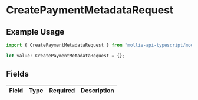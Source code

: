 # CreatePaymentMetadataRequest

## Example Usage

```typescript
import { CreatePaymentMetadataRequest } from "mollie-api-typescript/models/operations";

let value: CreatePaymentMetadataRequest = {};
```

## Fields

| Field       | Type        | Required    | Description |
| ----------- | ----------- | ----------- | ----------- |